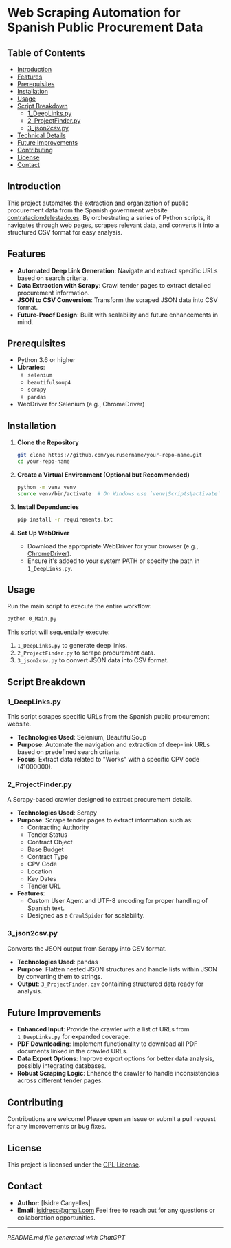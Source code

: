 # Web Scraping Automation for Spanish Public Procurement Data

## Table of Contents

- [Introduction](#introduction)
- [Features](#features)
- [Prerequisites](#prerequisites)
- [Installation](#installation)
- [Usage](#usage)
- [Script Breakdown](#script-breakdown)
  - [1_DeepLinks.py](#1_deeplinkspy)
  - [2_ProjectFinder.py](#2_projectfinderpy)
  - [3_json2csv.py](#3_json2csvpy)
- [Technical Details](#technical-details)
- [Future Improvements](#future-improvements)
- [Contributing](#contributing)
- [License](#license)
- [Contact](#contact)

## Introduction

This project automates the extraction and organization of public procurement data from the Spanish government website [contrataciondelestado.es](https://contrataciondelestado.es). By orchestrating a series of Python scripts, it navigates through web pages, scrapes relevant data, and converts it into a structured CSV format for easy analysis.

## Features

- **Automated Deep Link Generation**: Navigate and extract specific URLs based on search criteria.
- **Data Extraction with Scrapy**: Crawl tender pages to extract detailed procurement information.
- **JSON to CSV Conversion**: Transform the scraped JSON data into CSV format.
- **Future-Proof Design**: Built with scalability and future enhancements in mind.

## Prerequisites

- Python 3.6 or higher
- **Libraries**:
  - `selenium`
  - `beautifulsoup4`
  - `scrapy`
  - `pandas`
- WebDriver for Selenium (e.g., ChromeDriver)

## Installation

1. **Clone the Repository**

   ```bash
   git clone https://github.com/yourusername/your-repo-name.git
   cd your-repo-name
   ```

2. **Create a Virtual Environment (Optional but Recommended)**

   ```bash
   python -m venv venv
   source venv/bin/activate  # On Windows use `venv\Scripts\activate`
   ```

3. **Install Dependencies**

   ```bash
   pip install -r requirements.txt
   ```

4. **Set Up WebDriver**

   - Download the appropriate WebDriver for your browser (e.g., [ChromeDriver](https://sites.google.com/a/chromium.org/chromedriver/)).
   - Ensure it's added to your system PATH or specify the path in `1_DeepLinks.py`.

## Usage

Run the main script to execute the entire workflow:

```bash
python 0_Main.py
```

This script will sequentially execute:

1. `1_DeepLinks.py` to generate deep links.
2. `2_ProjectFinder.py` to scrape procurement data.
3. `3_json2csv.py` to convert JSON data into CSV format.

## Script Breakdown

### 1_DeepLinks.py

This script scrapes specific URLs from the Spanish public procurement website.

- **Technologies Used**: Selenium, BeautifulSoup
- **Purpose**: Automate the navigation and extraction of deep-link URLs based on predefined search criteria.
- **Focus**: Extract data related to "Works" with a specific CPV code (41000000).

### 2_ProjectFinder.py

A Scrapy-based crawler designed to extract procurement details.

- **Technologies Used**: Scrapy
- **Purpose**: Scrape tender pages to extract information such as:
  - Contracting Authority
  - Tender Status
  - Contract Object
  - Base Budget
  - Contract Type
  - CPV Code
  - Location
  - Key Dates
  - Tender URL
- **Features**:
  - Custom User Agent and UTF-8 encoding for proper handling of Spanish text.
  - Designed as a `CrawlSpider` for scalability.

### 3_json2csv.py

Converts the JSON output from Scrapy into CSV format.

- **Technologies Used**: pandas
- **Purpose**: Flatten nested JSON structures and handle lists within JSON by converting them to strings.
- **Output**: `3_ProjectFinder.csv` containing structured data ready for analysis.


## Future Improvements

- **Enhanced Input**: Provide the crawler with a list of URLs from `1_DeepLinks.py` for expanded coverage.
- **PDF Downloading**: Implement functionality to download all PDF documents linked in the crawled URLs.
- **Data Export Options**: Improve export options for better data analysis, possibly integrating databases.
- **Robust Scraping Logic**: Enhance the crawler to handle inconsistencies across different tender pages.

## Contributing

Contributions are welcome! Please open an issue or submit a pull request for any improvements or bug fixes.

## License

This project is licensed under the [GPL License](LICENSE).

## Contact

- **Author**: [Isidre Canyelles]
- **Email**: isidrecc@gmail.com
Feel free to reach out for any questions or collaboration opportunities.

---

*README.md file generated with ChatGPT*
